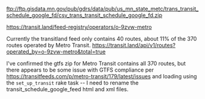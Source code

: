 ftp://ftp.gisdata.mn.gov/pub/gdrs/data/pub/us_mn_state_metc/trans_transit_schedule_google_fd/csv_trans_transit_schedule_google_fd.zip

https://transit.land/feed-registry/operators/o-9zvw-metro

Currently the transitland feed only contains 40 routes, about 11% of the 370 routes operated by Metro Transit. https://transit.land/api/v1/routes?operated_by=o-9zvw-metro&total=true

I've confirmed the gtfs zip for Metro Transit contains all 370 routes, but there appears to be some issue with GTFS compliance per https://transitfeeds.com/p/metro-transit/179/latest/issues and loading using the `set_up_transit` rake task -- I need to rename the transit_schedule_google_feed html and xml files.

